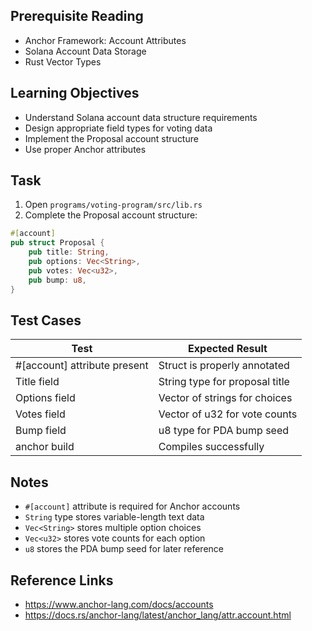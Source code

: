 ## Prerequisite Reading
- Anchor Framework: Account Attributes
- Solana Account Data Storage
- Rust Vector Types

## Learning Objectives
- Understand Solana account data structure requirements
- Design appropriate field types for voting data
- Implement the Proposal account structure
- Use proper Anchor attributes

## Task
1. Open `programs/voting-program/src/lib.rs`
2. Complete the Proposal account structure:

```rust
#[account]
pub struct Proposal {
    pub title: String,
    pub options: Vec<String>,
    pub votes: Vec<u32>,
    pub bump: u8,
}
```

## Test Cases
| Test | Expected Result |
|------|-----------------|
| #[account] attribute present | Struct is properly annotated |
| Title field | String type for proposal title |
| Options field | Vector of strings for choices |
| Votes field | Vector of u32 for vote counts |
| Bump field | u8 type for PDA bump seed |
| anchor build | Compiles successfully |

## Notes
- `#[account]` attribute is required for Anchor accounts
- `String` type stores variable-length text data
- `Vec<String>` stores multiple option choices
- `Vec<u32>` stores vote counts for each option
- `u8` stores the PDA bump seed for later reference

## Reference Links
- https://www.anchor-lang.com/docs/accounts
- https://docs.rs/anchor-lang/latest/anchor_lang/attr.account.html
